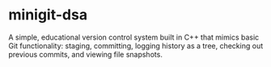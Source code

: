# minigit-dsa
A simple, educational version control system built in C++ that mimics basic Git functionality: staging, committing, logging history as a tree, checking out previous commits, and viewing file snapshots.
